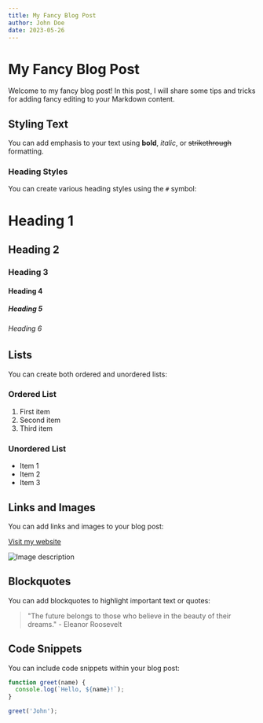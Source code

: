 ```yaml
---
title: My Fancy Blog Post
author: John Doe
date: 2023-05-26
---
```


# My Fancy Blog Post

Welcome to my fancy blog post! In this post, I will share some tips and tricks for adding fancy editing to your Markdown content.

## Styling Text

You can add emphasis to your text using **bold**, *italic*, or ~~strikethrough~~ formatting.

### Heading Styles

You can create various heading styles using the `#` symbol:

# Heading 1
## Heading 2
### Heading 3
#### Heading 4
##### Heading 5
###### Heading 6

## Lists

You can create both ordered and unordered lists:

### Ordered List

1. First item
2. Second item
3. Third item

### Unordered List

- Item 1
- Item 2
- Item 3

## Links and Images

You can add links and images to your blog post:

[Visit my website](https://www.example.com)

![Image description](https://www.example.com/image.jpg)

## Blockquotes

You can add blockquotes to highlight important text or quotes:

> "The future belongs to those who believe in the beauty of their dreams." - Eleanor Roosevelt

## Code Snippets

You can include code snippets within your blog post:

```javascript
function greet(name) {
  console.log(`Hello, ${name}!`);
}

greet('John');
